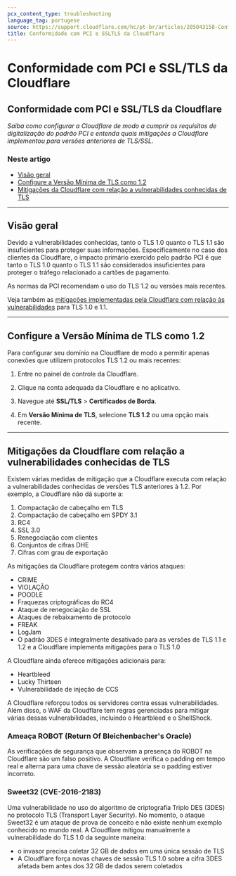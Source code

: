 ```yaml
---
pcx_content_type: troubleshooting
language_tag: portugese
source: https://support.cloudflare.com/hc/pt-br/articles/205043158-Conformidade-com-PCI-e-SSL-TLS-da-Cloudflare
title: Conformidade com PCI e SSLTLS da Cloudflare
---
```


# Conformidade com PCI e SSL/TLS da Cloudflare

## Conformidade com PCI e SSL/TLS da Cloudflare

_Saiba como configurar a Cloudflare de modo a cumprir os requisitos de digitalização do padrão PCI e entenda quais mitigações a Cloudflare implementou para versões anteriores de TLS/SSL._

### Neste artigo

-   [Visão geral](https://support.cloudflare.com/hc/pt-br/articles/205043158-Conformidade-com-PCI-e-SSL-TLS-da-Cloudflare#4kBCxczA0ijVjWhuqonQ0o)
-   [Configure a Versão Mínima de TLS como 1.2](https://support.cloudflare.com/hc/pt-br/articles/205043158-Conformidade-com-PCI-e-SSL-TLS-da-Cloudflare#5C1eNXjWqBpeXLwYlB0r0I)
-   [Mitigações da Cloudflare com relação a vulnerabilidades conhecidas de TLS](https://support.cloudflare.com/hc/pt-br/articles/205043158-Conformidade-com-PCI-e-SSL-TLS-da-Cloudflare#d6HRH9USMPriPWa0o)

___

## Visão geral

Devido a vulnerabilidades conhecidas, tanto o TLS 1.0 quanto o TLS 1.1 são insuficientes para proteger suas informações. Especificamente no caso dos clientes da Cloudflare, o impacto primário exercido pelo padrão PCI é que tanto o TLS 1.0 quanto o TLS 1.1 são considerados insuficientes para proteger o tráfego relacionado a cartões de pagamento.

As normas da PCI recomendam o uso do TLS 1.2 ou versões mais recentes.

Veja também as [mitigações implementadas pela Cloudflare com relação às vulnerabilidades](https://support.cloudflare.com/hc/en-us/articles/205043158#h_1TWWDdoBc31LFYj9kVNwlu) para TLS 1.0 e 1.1.

___

## Configure a Versão Mínima de TLS como 1.2

Para configurar seu domínio na Cloudflare de modo a permitir apenas conexões que utilizem protocolos TLS 1.2 ou mais recentes:

1. Entre no painel de controle da Cloudflare.

2. Clique na conta adequada da Cloudflare e no aplicativo.

4. Navegue até **SSL/TLS** > **Certificados de Borda**.

5. Em **Versão Mínima de TLS**, selecione **TLS 1.2** ou uma opção mais recente.

___

## Mitigações da Cloudflare com relação a vulnerabilidades conhecidas de TLS

Existem várias medidas de mitigação que a Cloudflare executa com relação a vulnerabilidades conhecidas de versões TLS anteriores à 1.2. Por exemplo, a Cloudflare não dá suporte a:

1.  Compactação de cabeçalho em TLS
2.  Compactação de cabeçalho em SPDY 3.1
3.  RC4
4.  SSL 3.0
5.  Renegociação com clientes
6.  Conjuntos de cifras DHE
7.  Cifras com grau de exportação

As mitigações da Cloudflare protegem contra vários ataques:

-   CRIME
-   VIOLAÇÃO
-   POODLE
-   Fraquezas criptográficas do RC4
-   Ataque de renegociação de SSL
-   Ataques de rebaixamento de protocolo
-   FREAK
-   LogJam
-   O padrão 3DES é integralmente desativado para as versões de TLS 1.1 e 1.2 e a Cloudflare implementa mitigações para o TLS 1.0

A Cloudflare ainda oferece mitigações adicionais para:

-   Heartbleed
-   Lucky Thirteen
-   Vulnerabilidade de injeção de CCS

A Cloudflare reforçou todos os servidores contra essas vulnerabilidades. Além disso, o WAF da Cloudflare tem regras gerenciadas para mitigar várias dessas vulnerabilidades, incluindo o Heartbleed e o ShellShock.

### Ameaça ROBOT (Return Of Bleichenbacher's Oracle)

As verificações de segurança que observam a presença do ROBOT na Cloudflare são um falso positivo. A Cloudflare verifica o padding em tempo real e alterna para uma chave de sessão aleatória se o padding estiver incorreto.

### Sweet32 (CVE-2016-2183)

Uma vulnerabilidade no uso do algoritmo de criptografia Triplo DES (3DES) no protocolo TLS (Transport Layer Security). No momento, o ataque Sweet32 é um ataque de prova de conceito e não existe nenhum exemplo conhecido no mundo real. A Cloudflare mitigou manualmente a vulnerabilidade do TLS 1.0 da seguinte maneira:

-   o invasor precisa coletar 32 GB de dados em uma única sessão de TLS
-   A Cloudflare força novas chaves de sessão TLS 1.0 sobre a cifra 3DES afetada bem antes dos 32 GB de dados serem coletados
